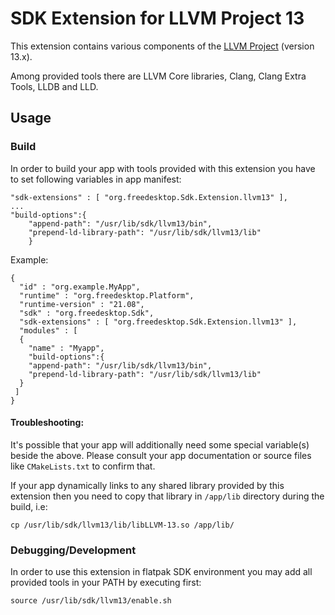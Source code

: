 # SDK Extension for LLVM Project 13

This extension contains various components of the [LLVM Project](https://llvm.org) (version 13.x).

Among provided tools there are LLVM Core libraries, Clang, Clang Extra Tools, LLDB and LLD.

## Usage

### Build

In order to build your app with tools provided with this extension you have to set following variables in app manifest:

```
"sdk-extensions" : [ "org.freedesktop.Sdk.Extension.llvm13" ],
...
"build-options":{
    "append-path": "/usr/lib/sdk/llvm13/bin",
    "prepend-ld-library-path": "/usr/lib/sdk/llvm13/lib"
    }
```
Example:
```
{
  "id" : "org.example.MyApp",
  "runtime" : "org.freedesktop.Platform",
  "runtime-version" : "21.08",
  "sdk" : "org.freedesktop.Sdk",
  "sdk-extensions" : [ "org.freedesktop.Sdk.Extension.llvm13" ],
  "modules" : [
  {
    "name" : "Myapp",
    "build-options":{
    "append-path": "/usr/lib/sdk/llvm13/bin",
    "prepend-ld-library-path": "/usr/lib/sdk/llvm13/lib"
  }
 ]
}
```

#### Troubleshooting:

It's possible that your app will additionally need some special variable(s) beside the above. Please consult your app documentation or source files like `CMakeLists.txt` to confirm that.

If your app dynamically links to any shared library provided by this extension then you need to copy that library in `/app/lib` directory during the build, i.e:
```
cp /usr/lib/sdk/llvm13/lib/libLLVM-13.so /app/lib/
```

### Debugging/Development

In order to use this extension in flatpak SDK environment you may add all provided tools in your PATH by executing first:
```
source /usr/lib/sdk/llvm13/enable.sh
```
